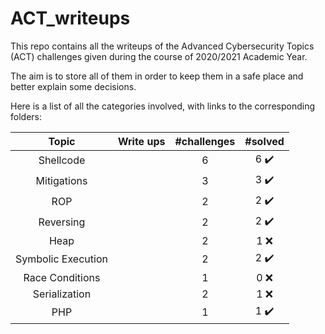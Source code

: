 # ACT_writeups
This repo contains all the writeups of the Advanced Cybersecurity Topics (ACT) challenges given during the course of 2020/2021 Academic Year.

The aim is to store all of them in order to keep them in a safe place and better explain some decisions.

Here is a list of all the categories involved, with links to the corresponding folders:

|Topic|Write ups|#challenges|#solved|
|:---:|:-------:|:---------:|:-----:|
|Shellcode||6|6 :heavy_check_mark:|
|Mitigations||3|3 :heavy_check_mark:|
|ROP||2|2 :heavy_check_mark:|
|Reversing||2|2 :heavy_check_mark:|
|Heap||2|1 :x:|
|Symbolic Execution||2|2 :heavy_check_mark:|
|Race Conditions||1|0 :x:|
|Serialization||2|1 :x:|
|PHP||1|1 :heavy_check_mark:|
